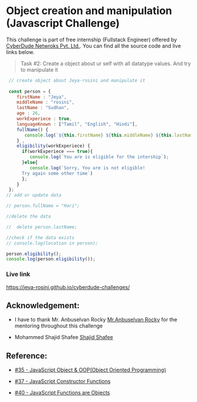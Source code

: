 # Object creation and manipulation (Javascript Challenge)

This challenge is part of free internship (Fullstack Engineer) offered by [CyberDude Netwroks Pvt. Ltd.](https://www.cyberdudenetworks.com/). You can find all the source code and live links below.

> Task #2: Create a object about ur self with all datatype values. And try to manipulate it 

```js
 // create object about Jeya-rosini and manipulate it
 
 const person = {
    firstName : "Jeya",
    middleName : "rosini",
    lastName : "Sudhan",
    age : 26,
    workExperiece : true,
    languageKnown : ["Tamil", "English", "Hindi"],
    fullName() {
       console.log(`${this.firstName} ${this.middleName} ${this.lastName}`);
    } ,
    eligibility(workExperiece) {
      if(workExperiece === true){
         console.log(`You are is eligible for the intership`);
      }else{
         console.log(`Sorry, You are is not eligible!
      Try again some other time`)
      };
    }
 };
// add or update data

// person.fullName = "Hari";

//delete the data

//  delete person.lastName;

//check if the data exists
// console.log(location in person);

person.eligibility();
console.log(person.eligibility());
```
### Live link

https://jeya-rosini.github.io/cyberdude-challenges/

## Acknowledgement:

- I have to thank Mr. Anbuselvan Rocky [Mr.Anbuselvan Rocky](https://github.com/anburocky3) for the mentoring throughout this challenge

- Mohammed Shajid Shafee [Shajid Shafee](https://github.com/mshajid)

## Reference:

- [#35 - JavaScript Object & OOP(Object Oriented Programming)](https://www.youtube.com/watch?v=iKD8RZoXrLQ&list=PL73Obo20O_7ihsIM5K-hHYPrcqkkdQcLa&index=36) 

- [#37 - JavaScript Constructor Functions](https://www.youtube.com/watch?v=vlB25TG2wIA&list=PL73Obo20O_7ihsIM5K-hHYPrcqkkdQcLa&index=38)

- [#40 - JavaScript Functions are Objects](https://www.youtube.com/watch?v=j8JcqCTQIfw&list=PL73Obo20O_7ihsIM5K-hHYPrcqkkdQcLa&index=41)